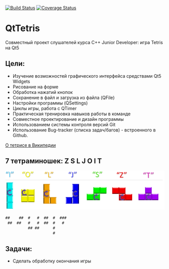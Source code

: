 [![Build Status](https://travis-ci.org/levelp/QtTetris.svg?branch=master)](https://travis-ci.org/levelp/QtTetris)
[![Coverage Status](https://coveralls.io/repos/github/levelp/QtTetris/badge.svg?branch=master)](https://coveralls.io/github/levelp/QtTetris?branch=master)

QtTetris
========
Совместный проект слушателей курса C++ Junior Developer: игра Tetris на Qt5

Цели:
-----
* Изучение возможностей графического интерфейса средствами Qt5 Widgets
 * Рисование на форме
 * Обработка нажатий кнопок
 * Сохранение в файл и загрузка из файла (QFile)
 * Настройки программы (QSettings)
 * Циклы игры, работа с QTimer
* Практическая тренировка навыков работы в команде 
* Совместное проектирование и дизайн программы
* Использованием системы контроля версий Git 
* Использование Bug-tracker (списка задач/багов) - встроенного в Github.

[О тетрисе в Википедии](https://ru.wikipedia.org/wiki/%D0%A2%D0%B5%D1%82%D1%80%D0%B8%D1%81)

7 тетраминошек: Z S L J O I T 
-----------------------------
![7 тетраминошек](img/tetramino.png)

```
##    ##  #   #  ##  #  ###
 ##  ##   #   #  ##  #   #
          ## ##      #
                     #
```

Задачи:
-------
* Сделать обработку окончания игры

